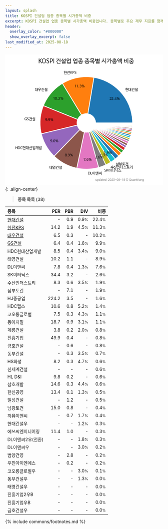 ```yaml
---
layout: splash
title: KOSPI 건설업 업종 종목별 시가총액 비중
excerpt: KOSPI 건설업 업종 종목별 시가총액 비중입니다. 종목별로 주요 재무 지표를 함께 표시합니다.
header:
  overlay_color: "#800000"
  show_overlay_excerpt: false
last_modified_at: 2025-08-18
---
```



![KOSPI 건설업 업종 종목별 시가총액 비중](/stats/sector/images/kospi_업종_건설업_종목.png){: .align-center}


> **종목 목록 (38)**<a id="list"></a>

| **종목** | **PER** | **PBR** | **DIV** | **비중** |
| :------- | ------: | ------: | ------: | -------: |
| [현대건설](/000720/) | - | 0.9 | 0.9<small>%</small> | 22.4<small>%</small> |
| [한전KPS](/051600/) | 14.2 | 1.9 | 4.5<small>%</small> | 11.3<small>%</small> |
| [대우건설](/047040/) | 6.5 | 0.3 | - | 10.2<small>%</small> |
| [GS건설](/006360/) | 6.4 | 0.4 | 1.6<small>%</small> | 9.9<small>%</small> |
| HDC현대산업개발 | 8.5 | 0.4 | 3.4<small>%</small> | 9.0<small>%</small> |
| 태영건설 | 10.2 | 1.1 | - | 8.9<small>%</small> |
| [DL이앤씨](/375500/) | 7.8 | 0.4 | 1.3<small>%</small> | 7.6<small>%</small> |
| SK이터닉스 | 34.4 | 3.2 | - | 2.6<small>%</small> |
| 수산인더스트리 | 8.3 | 0.6 | 3.5<small>%</small> | 1.9<small>%</small> |
| 삼부토건 | - | 7.1 | - | 1.9<small>%</small> |
| HJ중공업 | 224.2 | 3.5 | - | 1.6<small>%</small> |
| HDC랩스 | 10.6 | 0.8 | 5.2<small>%</small> | 1.4<small>%</small> |
| 코오롱글로벌 | 7.5 | 0.3 | 4.3<small>%</small> | 1.1<small>%</small> |
| 동아지질 | 18.7 | 0.9 | 3.1<small>%</small> | 1.1<small>%</small> |
| 계룡건설 | 3.8 | 0.2 | 2.0<small>%</small> | 0.8<small>%</small> |
| 진흥기업 | 49.9 | 0.4 | - | 0.8<small>%</small> |
| 금호건설 | - | 0.6 | - | 0.8<small>%</small> |
| 동부건설 | - | 0.3 | 3.5<small>%</small> | 0.7<small>%</small> |
| HS화성 | 8.2 | 0.3 | 4.7<small>%</small> | 0.6<small>%</small> |
| 신세계건설 | - | - | - | 0.6<small>%</small> |
| HL D&I | 9.8 | 0.2 | - | 0.6<small>%</small> |
| 삼호개발 | 14.6 | 0.3 | 4.4<small>%</small> | 0.6<small>%</small> |
| 한신공영 | 13.4 | 0.1 | 1.3<small>%</small> | 0.5<small>%</small> |
| 일성건설 | - | 1.2 | - | 0.5<small>%</small> |
| 남광토건 | 15.0 | 0.8 | - | 0.4<small>%</small> |
| 까뮤이앤씨 | - | 0.7 | 1.7<small>%</small> | 0.4<small>%</small> |
| 현대건설우 | - | - | 1.2<small>%</small> | 0.3<small>%</small> |
| 에쓰씨엔지니어링 | 11.4 | 1.0 | - | 0.3<small>%</small> |
| DL이앤씨2우(전환) | - | - | 1.8<small>%</small> | 0.3<small>%</small> |
| DL이앤씨우 | - | - | 3.0<small>%</small> | 0.2<small>%</small> |
| 범양건영 | - | 2.8 | - | 0.2<small>%</small> |
| 우진아이엔에스 | - | 0.2 | - | 0.2<small>%</small> |
| 코오롱글로벌우 | - | - | 3.0<small>%</small> | 0.1<small>%</small> |
| 동부건설우 | - | - | 1.3<small>%</small> | 0.0<small>%</small> |
| 태영건설우 | - | - | - | 0.0<small>%</small> |
| 진흥기업2우B | - | - | - | 0.0<small>%</small> |
| 진흥기업우B | - | - | - | 0.0<small>%</small> |
| 금호건설우 | - | - | - | 0.0<small>%</small> |

{% include commons/footnotes.md %}